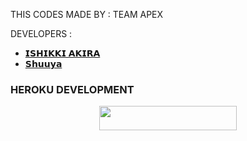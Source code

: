 THIS CODES MADE BY : TEAM APEX 

DEVELOPERS :
- [𝗜𝗦𝗛𝗜𝗞𝗞𝗜 𝗔𝗞𝗜𝗥𝗔](https://t.me/AKIRA_ISHIKKI)  
- [ 𝗦𝗵𝘂𝘂𝘆𝗮](https://t.me/TheShuyaa)

### HEROKU DEVELOPMENT 
<p align="center"><a href="https://dashboard.heroku.com/new?template=https://github.com/ashui501/Edit-Guardian"> <img src="https://img.shields.io/badge/Deploy%20On%20Heroku-black?style=for-the-badge&logo=heroku" width="220" height="38.45"/></a></p>
